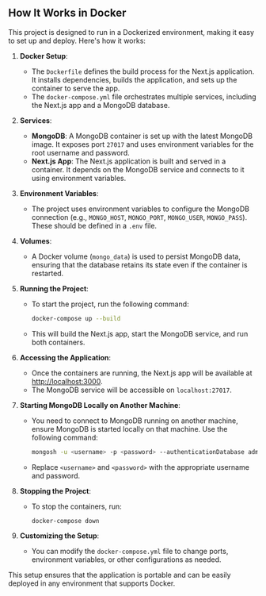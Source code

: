 ## How It Works in Docker

This project is designed to run in a Dockerized environment, making it easy to set up and deploy. Here's how it works:

1. **Docker Setup**:

   - The `Dockerfile` defines the build process for the Next.js application. It installs dependencies, builds the application, and sets up the container to serve the app.
   - The `docker-compose.yml` file orchestrates multiple services, including the Next.js app and a MongoDB database.

2. **Services**:

   - **MongoDB**: A MongoDB container is set up with the latest MongoDB image. It exposes port `27017` and uses environment variables for the root username and password.
   - **Next.js App**: The Next.js application is built and served in a container. It depends on the MongoDB service and connects to it using environment variables.

3. **Environment Variables**:

   - The project uses environment variables to configure the MongoDB connection (e.g., `MONGO_HOST`, `MONGO_PORT`, `MONGO_USER`, `MONGO_PASS`). These should be defined in a `.env` file.

4. **Volumes**:

   - A Docker volume (`mongo_data`) is used to persist MongoDB data, ensuring that the database retains its state even if the container is restarted.

5. **Running the Project**:

   - To start the project, run the following command:
     ```bash
     docker-compose up --build
     ```
   - This will build the Next.js app, start the MongoDB service, and run both containers.

6. **Accessing the Application**:

   - Once the containers are running, the Next.js app will be available at [http://localhost:3000](http://localhost:3000).
   - The MongoDB service will be accessible on `localhost:27017`.

7. **Starting MongoDB Locally on Another Machine**:

   - You need to connect to MongoDB running on another machine, ensure MongoDB is started locally on that machine. Use the following command:
     ```bash
     mongosh -u <username> -p <password> --authenticationDatabase admin --host 127.0.0.1 --port 27017
     ```
   - Replace `<username>` and `<password>` with the appropriate username and password.

8. **Stopping the Project**:

   - To stop the containers, run:
     ```bash
     docker-compose down
     ```

9. **Customizing the Setup**:
   - You can modify the `docker-compose.yml` file to change ports, environment variables, or other configurations as needed.

This setup ensures that the application is portable and can be easily deployed in any environment that supports Docker.
